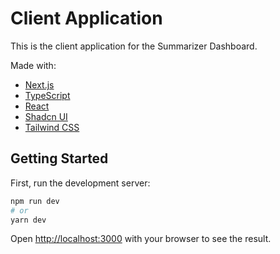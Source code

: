 # Client Application

This is the client application for the Summarizer Dashboard.

Made with:

- [Next.js](https://nextjs.org/)
- [TypeScript](https://www.typescriptlang.org/)
- [React](https://reactjs.org/)
- [Shadcn UI](https://ui.shadcn.com/)
- [Tailwind CSS](https://tailwindcss.com/)

## Getting Started

First, run the development server:

```bash
npm run dev
# or
yarn dev
```

Open [http://localhost:3000](http://localhost:3000) with your browser to see the result.
